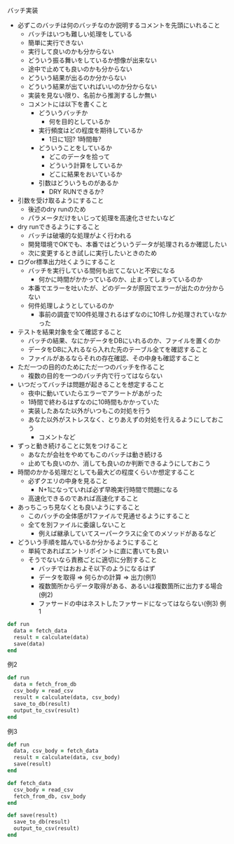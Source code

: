 バッチ実装

- 必ずこのバッチは何のバッチなのか説明するコメントを先頭にいれること
    - バッチはいつも難しい処理をしている
    - 簡単に実行できない
    - 実行して良いのかも分からない
    - どういう振る舞いをしているか想像が出来ない
    - 途中で止めても良いのかも分からない
    - どういう結果が出るのか分からない
    - どういう結果が出ていればいいのか分からない
    - 実装を見ない限り、名前から推測するしか無い
    - コメントには以下を書くこと
        - どういうバッチか
            - 何を目的としているか
        - 実行頻度はどの程度を期待しているか
            - 1日に1回? 1時間毎?
        - どういうことをしているか
            - どこのデータを拾って
            - どういう計算をしているか
            - どこに結果をおいているか
        - 引数はどういうものがあるか
            - DRY RUNできるか?
- 引数を受け取るようにすること
    - 後述のdry runのため
    - パラメータだけをいじって処理を高速化させたいなど
- dry runできるようにすること
    - バッチは破壊的な処理がよく行われる
    - 開発環境でOKでも、本番ではどういうデータが処理されるか確認したい
    - 次に変更するとき試しに実行したいときのため
- ログor標準出力吐くようにすること
    - バッチを実行している間何も出てこないと不安になる
        - 何かに時間がかかっているのか、止まってしまっているのか
    - 本番でエラーを吐いたが、どのデータが原因でエラーが出たのか分からない
    - 何件処理しようとしているのか
        - 事前の調査で100件処理されるはずなのに10件しか処理されていなかった
- テストを結果対象を全て確認すること
    - バッチの結果、なにかデータをDBにいれるのか、ファイルを置くのか
    - データをDBに入れるなら入れた先のテーブル全てを確認すること
    - ファイルがあるならそれの存在確認、その中身も確認すること
- ただ一つの目的のためにただ一つのバッチを作ること
    - 複数の目的を一つのバッチ内で行ってはならない
- いつだってバッチは問題が起きることを想定すること
    - 夜中に動いていたらエラーでアラートがあがった
    - 1時間で終わるはずなのに10時間もかかっていた
    - 実装したあなた以外がいつもこの対処を行う
    - あなた以外がストレスなく、とりあえずの対処を行えるようにしておこう
        - コメントなど
- ずっと動き続けることに気をつけること
    - あなたが会社をやめてもこのバッチは動き続ける
    - 止めても良いのか、消しても良いのか判断できるようにしておこう
- 時間のかかる処理だとしても最大どの程度くらいか想定すること
    - 必ずクエリの中身を見ること
        - N+1になっていれば必ず早晩実行時間で問題になる
    - 高速化できるのであれば高速化すること
- あっちこっち見なくとも良いようにすること
    - このバッチの全体感が1ファイルで見通せるようにすること
    - 全てを別ファイルに委譲しないこと
        - 例えば継承していてスーパークラスに全てのメソッドがあるなど
- どういう手順を踏んでいるか分かるようにすること
    - 単純であればエントリポイントに直に書いても良い
    - そうでないなら責務ごとに適切に分割すること
        - バッチではおおよそ以下のようになるはず
        - データを取得 => 何らかの計算 => 出力(例1)
        - 複数箇所からデータ取得がある、あるいは複数箇所に出力する場合(例2)
        - ファサードの中はネストしたファサードになってはならない(例3)
例1
```ruby
def run
  data = fetch_data
  result = calculate(data)
  save(data)
end
```

例2
```ruby
def run
  data = fetch_from_db
  csv_body = read_csv
  result = calculate(data, csv_body)
  save_to_db(result)
  output_to_csv(result)
end
```

例3
```ruby
def run
  data, csv_body = fetch_data
  result = calculate(data, csv_body)
  save(result)
end

def fetch_data
  csv_body = read_csv
  fetch_from_db, csv_body
end

def save(result)
  save_to_db(result)
  output_to_csv(result)
end
```

















